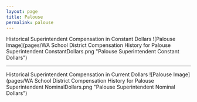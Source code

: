 ```yaml
---
layout: page
title: Palouse
permalink: palouse
---
```



Historical Superintendent Compensation in Constant Dollars
![Palouse Image](pages/WA School District Compensation History for Palouse Superintendent ConstantDollars.png "Palouse Superintendent Constant Dollars")

___

Historical Superintendent Compensation in Current Dollars
![Palouse Image](pages/WA School District Compensation History for Palouse Superintendent NominalDollars.png "Palouse Superintendent Nominal Dollars")
